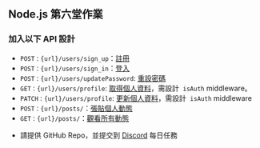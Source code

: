 ## Node.js 第六堂作業

### 加入以下 API 設計

- `POST：{url}/users/sign_up`：[註冊](https://xd.adobe.com/view/c0763dbe-fc15-42e8-be0b-8956ed03e675-9525/screen/1fc65740-4d7f-4df7-ac4d-8cf0d573f4e2)
- `POST：{url}/users/sign_in`：[登入](https://discord.com/channels/801807326054055996/1096280981633249320/1096281004903235584)
- `POST：{url}/users/updatePassword`: [重設密碼](https://xd.adobe.com/view/c0763dbe-fc15-42e8-be0b-8956ed03e675-9525/screen/3a7ed05f-8c2a-42c8-9b60-b73fcddb8822)
- `GET：{url}/users/profile`: [取得個人資料](https://xd.adobe.com/view/c0763dbe-fc15-42e8-be0b-8956ed03e675-9525/screen/112f9990-41f0-4c0d-8704-67279a52a49c)，需設計  `isAuth` middleware。
- `PATCH：{url}/users/profile`: [更新個人資料](https://xd.adobe.com/view/c0763dbe-fc15-42e8-be0b-8956ed03e675-9525/screen/112f9990-41f0-4c0d-8704-67279a52a49c)，需設計  `isAuth` middleware
- `POST：{url}/posts/`：[張貼個人動態](https://xd.adobe.com/view/c0763dbe-fc15-42e8-be0b-8956ed03e675-9525/screen/dfc7891e-63fd-4141-989a-8776ee7ea9f0)
- `GET：{url}/posts/`：[觀看所有動態](https://xd.adobe.com/view/c0763dbe-fc15-42e8-be0b-8956ed03e675-9525/screen/5b6bb2a0-f0f3-4b39-841f-8cf3a0ed9707)

* 請提供 GitHub Repo，並提交到 [Discord](https://discord.com/channels/801807326054055996/1073411249926324234/1091329503038541896) 每日任務
